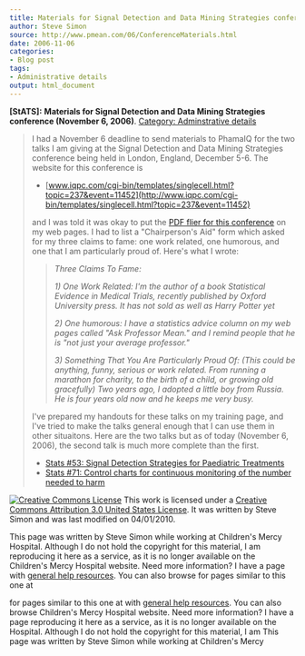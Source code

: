 ```yaml
---
title: Materials for Signal Detection and Data Mining Strategies conference
author: Steve Simon
source: http://www.pmean.com/06/ConferenceMaterials.html
date: 2006-11-06
categories:
- Blog post
tags:
- Administrative details
output: html_document
---
```

**[StATS]:** **Materials for Signal Detection and
Data Mining Strategies conference (November 6, 2006)**. [Category:
Adminstrative details](../category/AdministrativeDetails.asp)

> I had a November 6 deadline to send materials to PhamaIQ for the two
> talks I am giving at the Signal Detection and Data Mining Strategies
> conference being held in London, England, December 5-6. The website
> for this conference is
>
> -   [www.iqpc.com/cgi-bin/templates/singlecell.html?topic=237&event=11452](http://www.iqpc.com/cgi-bin/templates/singlecell.html?topic=237&event=11452)
>
> and I was told it was okay to put the [PDF flier for this
> conference](../00files/LondonBrochure.pdf) on my web pages. I had to
> list a "Chairperson's Aid" form which asked for my three claims to
> fame: one work related, one humorous, and one that I am particularly
> proud of. Here's what I wrote:
>
> > *Three Claims To Fame:*
> >
> > *1) One Work Related: I'm the author of a book Statistical Evidence
> > in Medical Trials, recently published by Oxford University press. It
> > has not sold as well as Harry Potter yet*
> >
> > *2) One humorous: I have a statistics advice column on my web pages
> > called "Ask Professor Mean." and I remind people that he is "not
> > just your average professor."*
> >
> > *3) Something That You Are Particularly Proud Of: (This could be
> > anything, funny, serious or work related. From running a marathon
> > for charity, to the birth of a child, or growing old gracefully) Two
> > years ago, I adopted a little boy from Russia. He is four years old
> > now and he keeps me very busy.*
>
> I've prepared my handouts for these talks on my training page, and
> I've tried to make the talks general enough that I can use them in
> other situaitons. Here are the two talks but as of today (November 6,
> 2006), the second talk is much more complete than the first.
>
> -   [Stats \#53: Signal Detection Strategies for Paediatric
>     Treatments](../training/hand53.asp)
> -   [Stats \#71: Control charts for continuous monitoring of the
>     number needed to harm](../training/hand71.asp)

[![Creative Commons
License](http://i.creativecommons.org/l/by/3.0/us/80x15.png)](http://creativecommons.org/licenses/by/3.0/us/)
This work is licensed under a [Creative Commons Attribution 3.0 United
States License](http://creativecommons.org/licenses/by/3.0/us/). It was
written by Steve Simon and was last modified on 04/01/2010.

This page was written by Steve Simon while working at Children's Mercy
Hospital. Although I do not hold the copyright for this material, I am
reproducing it here as a service, as it is no longer available on the
Children's Mercy Hospital website. Need more information? I have a page
with [general help resources](../GeneralHelp.html). You can also browse
for pages similar to this one at
<!---More--->
for pages similar to this one at
with [general help resources](../GeneralHelp.html). You can also browse
Children's Mercy Hospital website. Need more information? I have a page
reproducing it here as a service, as it is no longer available on the
Hospital. Although I do not hold the copyright for this material, I am
This page was written by Steve Simon while working at Children's Mercy

<!---Do not use
**[StATS]:** **Materials for Signal Detection and
This page was written by Steve Simon while working at Children's Mercy
Hospital. Although I do not hold the copyright for this material, I am
reproducing it here as a service, as it is no longer available on the
Children's Mercy Hospital website. Need more information? I have a page
with [general help resources](../GeneralHelp.html). You can also browse
for pages similar to this one at
--->

